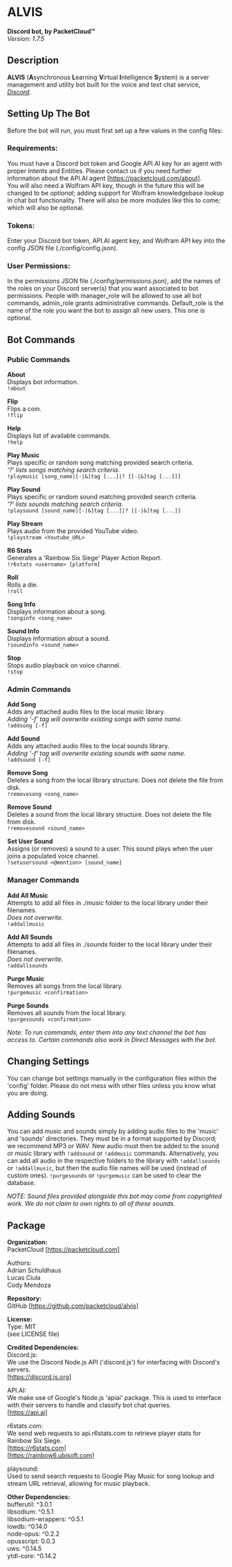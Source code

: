 # **ALVIS** 
**Discord bot, by PacketCloud™**  
*Version: 1.7.5*  
## Description
**ALVIS** (**A**synchronous **L**earning **V**irtual **I**ntelligence **S**ystem) is a server management and utility bot built for the voice and text chat service, *[Discord](https://discordapp.com)*.

## Setting Up The Bot
Before the bot will run, you must first set up a few values in the config files:
### Requirements:
You must have a Discord bot token and Google API.AI key for an agent with proper Intents and Entities.
Please contact us if you need further information about the API.AI agent [https://packetcloud.com/about].  
You will also need a Wolfram API key, though in the future this will be changed to be *optional*; adding support for Wolfram knowledgebase lookup in chat bot functionality. There will also be more modules like this to come; which will also be optional.

### Tokens:
Enter your Discord bot token, API.AI agent key, and Wolfram API key into the config JSON file (./config/config.json).

### User Permissions:
In the permissions JSON file (./config/permissions.json), add the names of the roles on your Discord server(s) that you want associated to bot permissions.
People with manager_role will be allowed to use all bot commands, admin_role grants administrative commands.
Default_role is the name of the role you want the bot to assign all new users. This one is optional.

## Bot Commands
### Public Commands
**About**  
Displays bot information.  
`!about`  

**Flip**  
Flips a coin.  
`!flip`  

**Help**  
Displays list of available commands.  
`!help`  

**Play Music**  
Plays specific or random song matching provided search criteria.  
*'?' lists songs matching search criteria.*  
`!playmusic [song_name|[-|&]tag [...]|? [[-|&]tag [...]]]`  

**Play Sound**  
Plays specific or random sound matching provided search criteria.  
*'?' lists sounds matching search criteria.*  
`!playsound [sound_name|[-|&]tag [...]|? [[-|&]tag [...]]`  

**Play Stream**  
Plays audio from the provided YouTube video.  
`!playstream <Youtube_URL>`  

**R6 Stats**  
Generates a 'Rainbow Six Siege' Player Action Report.  
`!r6stats <username> [platform]`  

**Roll**  
Rolls a die.  
`!roll`  

**Song Info**  
Displays information about a song.  
`!songinfo <song_name>`  

**Sound Info**  
Displays information about a sound.  
 `!soundinfo <sound_name>`  

**Stop**  
Stops audio playback on voice channel.  
 `!stop`  
  
### Admin Commands
**Add Song**  
Adds any attached audio files to the local music library.  
*Adding '-f' tag will overwrite existing songs with same name.*  
`!addsong [-f]`  

**Add Sound**  
Adds any attached audio files to the local sounds library.  
*Adding '-f' tag will overwrite existing sounds with same name.*  
`!addsound [-f]`  

**Remove Song**  
Deletes a song from the local library structure. Does not delete the file from disk.  
`!removesong <song_name>`  

**Remove Sound**  
Deletes a sound from the local library structure. Does not delete the file from disk.  
`!removesound <sound_name>`  

**Set User Sound**  
Assigns (or removes) a sound to a user. This sound plays when the user joins a populated voice channel.  
`!setusersound <@mention> [sound_name]`  
 
### Manager Commands
**Add All Music**  
Attempts to add all files in ./music folder to the local library under their filenames.  
*Does not overwrite.*  
`!addallmusic`  

**Add All Sounds**  
Attempts to add all files in ./sounds folder to the local library under their filenames.  
*Does not overwrite.*  
`!addallsounds`  

**Purge Music**  
Removes all songs from the local library.  
`!purgemusic <confirmation>`  

**Purge Sounds**  
Removes all sounds from the local library.  
`!purgesounds <confirmation>`  

*Note:
To run commands, enter them into any text channel the bot has access to. Certain commands also work in Direct Messages with the bot.*

## Changing Settings
You can change bot settings manually in the configuration files within the 'config' folder.
Please do not mess with other files unless you know what you are doing.

## Adding Sounds
You can add music and sounds simply by adding audio files to the 'music' and 'sounds' directories. They must be in a format supported by Discord; we recommend MP3 or WAV.
New audio must then be added to the sound or music library with `!addsound` or `!addmusic` commands.
Alternatively, you can add all audio in the respective folders to the library with `!addallsounds` or `!addallmusic`, but then the audio file names will be used (instead of custom ones).
`!purgesounds` or `!purgemusic` can be used to clear the database.
 
*NOTE:
Sound files provided alongside this bot may come from copyrighted work. We do not claim to own rights to all of these sounds.*

## Package
**Organization:**  
PacketCloud [https://packetcloud.com]  

Authors:  
  Adrian Schuldhaus  
  Lucas Ciula  
  Cody Mendoza  

**Repository:**  
GitHub [https://github.com/packetcloud/alvis]  

**License:**  
Type: MIT  
(see LICENSE file)  

**Credited Dependencies:**  
Discord.js:  
  We use the Discord Node.js API ('discord.js') for interfacing with Discord's servers.  
  [https://discord.js.org]  

API.AI:  
  We make use of Google's Node.js 'apiai' package. This is used to interface with their servers to handle and classify bot chat queries.  
  [https://api.ai]  

r6stats.com:  
  We send web requests to api.r6stats.com to retrieve player stats for Rainbow Six Siege.  
  [https://r6stats.com]  
  [https://rainbow6.ubisoft.com]  

playsound:  
  Used to send search requests to Google Play Music for song lookup and stream URL retrieval, allowing for music playback.  

**Other Dependencies:**  
bufferutil: ^3.0.1  
libsodium: ^0.5.1  
libsodium-wrappers: ^0.5.1  
lowdb: ^0.14.0  
node-opus: ^0.2.2  
opusscript: 0.0.3  
uws: ^0.14.5  
ytdl-core: ^0.14.2  
